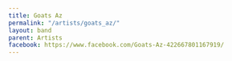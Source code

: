 ```yaml
---
title: Goats Az
permalink: "/artists/goats_az/"
layout: band
parent: Artists
facebook: https://www.facebook.com/Goats-Az-422667801167919/
---
```


